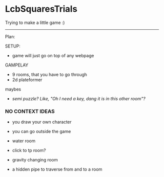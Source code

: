 # LcbSquaresTrials
Trying to make a little game :)




--------------------------------

Plan:

SETUP:
- game will just go on top of any webpage


GAMPELAY


- 9 rooms, that you have to go through
- 2d plateformer

maybes
- *semi puzzle? Like, "Oh I need a key, dang it is in this other room"?*



### NO CONTEXT IDEAS
- you draw your own character
- you can go outside the game

- water room
- click to tp room?
- gravity changing room
- a hidden pipe to traverse from and to a room
